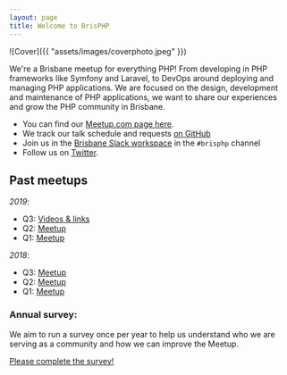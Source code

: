 ```yaml
---
layout: page
title: Welcome to BrisPHP
---
```


![Cover]({{ "assets/images/coverphoto.jpeg" }})

We're a Brisbane meetup for everything PHP! From developing in PHP frameworks like Symfony and 
Laravel, to DevOps around deploying and managing PHP applications. We are focused on the 
design, development and maintenance of PHP applications, we want to share our experiences and 
grow the PHP community in Brisbane.

* You can find our [Meetup.com page here](https://www.meetup.com/BrisPHP).
* We track our talk schedule and requests [on GitHub](https://github.com/BrisPHP/meetups)
* Join us in the [Brisbane Slack workspace](http://brisbane.herokuapp.com/) in the `#brisphp` channel
* Follow us on [Twitter](https://twitter.com/brisphp1).

## Past meetups
   
*2019*:

- Q3: [Videos & links](/2019/q3)
- Q2: [Meetup](https://www.meetup.com/BrisPHP/events/260160444/)
- Q1: [Meetup](https://www.meetup.com/BrisPHP/events/257912534/)

*2018*:

- Q3: [Meetup](https://www.meetup.com/BrisPHP/events/253361238/)
- Q2: [Meetup](https://www.meetup.com/BrisPHP/events/250153519/)
- Q1: [Meetup](https://www.meetup.com/BrisPHP/events/247341104/) 
    
    
### Annual survey:

We aim to run a survey once per year to help us understand who we are serving as a community and how we can improve the 
Meetup.

[Please complete the survey!](https://tom492.typeform.com/to/iOH4az)
